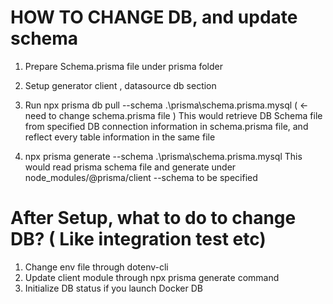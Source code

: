 # HOW TO CHANGE DB, and update schema

1. Prepare Schema.prisma file under prisma folder
2. Setup generator client , datasource db section
3. Run npx prisma db pull --schema .\prisma\schema.prisma.mysql ( <- need to change schema.prisma file )
   This would retrieve DB Schema file from specified DB connection information in schema.prisma file, and reflect every table information in the same file

4. npx prisma generate --schema .\prisma\schema.prisma.mysql
   This would read prisma schema file and generate under node_modules/@prisma/client
   --schema to be specified

# After Setup, what to do to change DB? ( Like integration test etc)

1. Change env file through dotenv-cli
2. Update client module through npx prisma generate command
3. Initialize DB status if you launch Docker DB
